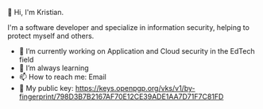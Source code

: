 👋 Hi, I'm Kristian.

I'm a software developer and specialize in information security, helping to protect myself and others.

- 🔭 I’m currently working on Application and Cloud security in the EdTech field
- 🌱 I’m always learning
- 📫 How to reach me: Email
- 🔑 My public key: https://keys.openpgp.org/vks/v1/by-fingerprint/798D3B7B2167AF70E12CE39ADE1AA7D71F7C81FD

<!--
**khorwood/khorwood** is a ✨ _special_ ✨ repository because its `README.md` (this file) appears on your GitHub profile.

Here are some ideas to get you started:

- 🔭 I’m currently working on ...
- 🌱 I’m currently learning ...
- 👯 I’m looking to collaborate on ...
- 🤔 I’m looking for help with ...
- 💬 Ask me about ...
- 📫 How to reach me: ...
- 😄 Pronouns: ...
- ⚡ Fun fact: ...
-->
